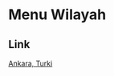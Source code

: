 # Menu Wilayah

## Link

[Ankara, Turki](https://github.com/gigit-pemilu/pemilu-2024-99-luar-negeri/tree/main/pilpres/hitung-suara/sub/99-luar-negeri/sub/06-ankara-turki/sub/01-ankara-turki/sub/0001-ankara-turki)

